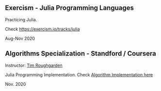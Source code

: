 ## Exercism - Julia Programming Languages

Practicing Julia.

Check https://exercism.io/tracks/julia

Aug-Nov 2020

## Algorithms Specialization - Standford / Coursera
Instructor: [Tim Roughgarden](https://www.coursera.org/instructor/~768)  

Julia Programming Implementation. Check [Algorithm Implementation here](https://github.com/pascal-p/julia-exercism/tree/master/Algo/) 

Nov. 2020
